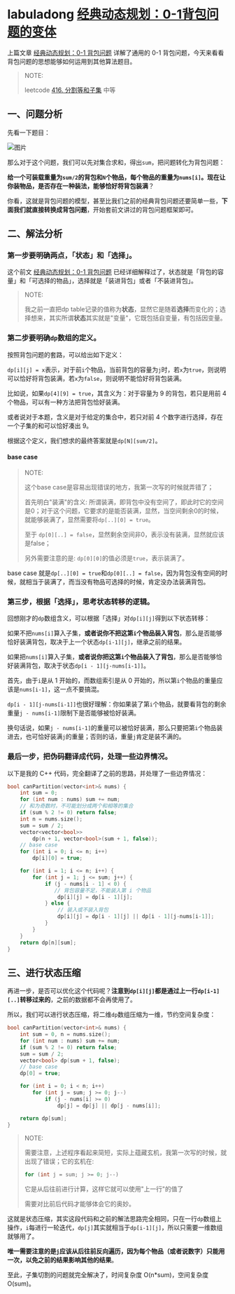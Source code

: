# labuladong [经典动态规划：0-1背包问题的变体](https://mp.weixin.qq.com/s/OzdkF30p5BHelCi6inAnNg)

上篇文章 [经典动态规划：0-1 背包问题](http://mp.weixin.qq.com/s?__biz=MzAxODQxMDM0Mw==&mid=2247485064&idx=1&sn=550705eb67f5e71487c8b218382919d6&chksm=9bd7f880aca071962a5a17d0f85d979d6f0c5a5ce32c84b8fee88e36d451f9ccb3bb47b88f78&scene=21#wechat_redirect) 详解了通用的 0-1 背包问题，今天来看看背包问题的思想能够如何运用到其他算法题目。

> NOTE: 
>
> leetcode [416. 分割等和子集](https://leetcode.cn/problems/partition-equal-subset-sum/) 中等
>
> 

## 一、问题分析

先看一下题目：

![图片](https://mmbiz.qpic.cn/sz_mmbiz_png/gibkIz0MVqdH4BiajD8HeXJSPSVviccPkjLAJxmP9Kto2Uqwjtv0AOYx9brfPaeSicxYPpjFzKarQygiaKGHYyV7F4w/640?wx_fmt=png&tp=webp&wxfrom=5&wx_lazy=1&wx_co=1)



那么对于这个问题，我们可以先对集合求和，得出`sum`，把问题转化为背包问题：

**给一个可装载重量为`sum/2`的背包和`N`个物品，每个物品的重量为`nums[i]`。现在让你装物品，是否存在一种装法，能够恰好将背包装满**？

你看，这就是背包问题的模型，甚至比我们之前的经典背包问题还要简单一些，**下面我们就直接转换成背包问题**，开始套前文讲过的背包问题框架即可。

## 二、解法分析

### **第一步要明确两点，「状态」和「选择」**。

这个前文 [经典动态规划：0-1 背包问题](http://mp.weixin.qq.com/s?__biz=MzAxODQxMDM0Mw==&mid=2247485064&idx=1&sn=550705eb67f5e71487c8b218382919d6&chksm=9bd7f880aca071962a5a17d0f85d979d6f0c5a5ce32c84b8fee88e36d451f9ccb3bb47b88f78&scene=21#wechat_redirect) 已经详细解释过了，状态就是「背包的容量」和「可选择的物品」，选择就是「装进背包」或者「不装进背包」。

> NOTE: 
>
> 我之前一直把dp table记录的值称为**状态**，显然它是随着**选择**而变化的；选择想来，其实所谓**状态**其实就是"变量"，它既包括自变量，有包括因变量。

### **第二步要明确`dp`数组的定义**。

按照背包问题的套路，可以给出如下定义：

`dp[i][j] = x`表示，对于前`i`个物品，当前背包的容量为`j`时，若`x`为`true`，则说明可以恰好将背包装满，若`x`为`false`，则说明不能恰好将背包装满。

比如说，如果`dp[4][9] = true`，其含义为：对于容量为 9 的背包，若只是用前 4 个物品，可以有一种方法把背包恰好装满。

或者说对于本题，含义是对于给定的集合中，若只对前 4 个数字进行选择，存在一个子集的和可以恰好凑出 9。

根据这个定义，我们想求的最终答案就是`dp[N][sum/2]`。

#### base case

> NOTE: 
>
> 这个base case是容易出现错误的地方，我第一次写的时候就弄错了；
>
> 首先明白"装满"的含义: 所谓装满，即背包中没有空间了，即此时它的空间是0；对于这个问题，它要求的是能否装满，显然，当空间剩余0的时候，就能够装满了，显然需要将`dp[..][0] = true`。
>
> 至于 `dp[0][..] = false`，显然剩余空间非0，表示没有装满，显然就应该是false；
>
> 另外需要注意的是: `dp[0][0]`的值必须是`true`，表示装满了。
>
> 

base case 就是`dp[..][0] = true`和`dp[0][..] = false`，因为背包没有空间的时候，就相当于装满了，而当没有物品可选择的时候，肯定没办法装满背包。

### **第三步，根据「选择」，思考状态转移的逻辑**。

回想刚才的`dp`数组含义，可以根据「选择」对`dp[i][j]`得到以下状态转移：

如果不把`nums[i]`算入子集，**或者说你不把这第`i`个物品装入背包**，那么是否能够恰好装满背包，取决于上一个状态`dp[i-1][j]`，继承之前的结果。

如果把`nums[i]`算入子集，**或者说你把这第`i`个物品装入了背包**，那么是否能够恰好装满背包，取决于状态`dp[i - 1][j-nums[i-1]]`。

首先，由于`i`是从 1 开始的，而数组索引是从 0 开始的，所以第`i`个物品的重量应该是`nums[i-1]`，这一点不要搞混。

`dp[i - 1][j-nums[i-1]]`也很好理解：你如果装了第`i`个物品，就要看背包的剩余重量`j - nums[i-1]`限制下是否能够被恰好装满。

换句话说，如果`j - nums[i-1]`的重量可以被恰好装满，那么只要把第`i`个物品装进去，也可恰好装满`j`的重量；否则的话，重量`j`肯定是装不满的。

### **最后一步，把伪码翻译成代码，处理一些边界情况**。

以下是我的 C++ 代码，完全翻译了之前的思路，并处理了一些边界情况：

```C++
bool canPartition(vector<int>& nums) {
    int sum = 0;
    for (int num : nums) sum += num;
    // 和为奇数时，不可能划分成两个和相等的集合
    if (sum % 2 != 0) return false;
    int n = nums.size();
    sum = sum / 2;
    vector<vector<bool>> 
        dp(n + 1, vector<bool>(sum + 1, false));
    // base case
    for (int i = 0; i <= n; i++)
        dp[i][0] = true;

    for (int i = 1; i <= n; i++) {
        for (int j = 1; j <= sum; j++) {
            if (j - nums[i - 1] < 0) {
               // 背包容量不足，不能装入第 i 个物品
                dp[i][j] = dp[i - 1][j]; 
            } else {
                // 装入或不装入背包
                dp[i][j] = dp[i - 1][j] || dp[i - 1][j-nums[i-1]];
            }
        }
    }
    return dp[n][sum];
}
```

## 三、进行状态压缩

再进一步，是否可以优化这个代码呢？**注意到`dp[i][j]`都是通过上一行`dp[i-1][..]`转移过来的**，之前的数据都不会再使用了。

所以，我们可以进行状态压缩，将二维`dp`数组压缩为一维，节约空间复杂度：

```C++
bool canPartition(vector<int>& nums) {
    int sum = 0, n = nums.size();
    for (int num : nums) sum += num;
    if (sum % 2 != 0) return false;
    sum = sum / 2;
    vector<bool> dp(sum + 1, false);
    // base case
    dp[0] = true;

    for (int i = 0; i < n; i++) 
        for (int j = sum; j >= 0; j--) 
            if (j - nums[i] >= 0) 
                dp[j] = dp[j] || dp[j - nums[i]];

    return dp[sum];
}
```

> NOTE: 
>
> 需要注意，上述程序看起来简短，实际上蕴藏玄机，我第一次写的时候，就出现了错误；它的玄机在:
>
> ```C++
> for (int j = sum; j >= 0; j--)
> ```
>
> 它是从后往前进行计算，这样它就可以使用"上一行"的值了
>
> 需要对比前后代码才能够体会它的奥妙。

这就是状态压缩，其实这段代码和之前的解法思路完全相同，只在一行`dp`数组上操作，`i`每进行一轮迭代，`dp[j]`其实就相当于`dp[i-1][j]`，所以只需要一维数组就够用了。

**唯一需要注意的是`j`应该从后往前反向遍历，因为每个物品（或者说数字）只能用一次，以免之前的结果影响其他的结果**。

至此，子集切割的问题就完全解决了，时间复杂度 O(n*sum)，空间复杂度 O(sum)。 